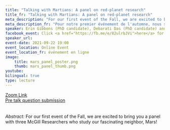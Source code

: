 ```yaml
---
title: "Talking with Martians: A panel on red-planet research"
title_fr: "Talking with Martians: A panel on red-planet research"
meta_description: "For our first event of the Fall, we are excited to bring you a panel with three McGill Researchers who study our fascinating neighbor, Mars!"
meta_description_fr: "Pour notre premier événement de l'automne, nous sommes heureux de vous présenter un panel avec trois chercheurs de McGill qui étudient notre voisine fascinante, Mars!"
speaker: Erin Gibbons (PhD candidate), Debarati Das (PhD candidate) and Richard Léveillé (Professor) at McGill University
facebook_event: Click <a href="https://fb.me/e/82ulrbJVi">here</a> for the facebook event!
speaker_url:
event-date: 2021-09-22 19:00
event_location: Online Event
event_location_fr: événement en ligne
image:
    title: mars_panel_poster.png
    thumb: mars_panel_thumb.png
youtube:
bilingual: true
type: lecture
---
```

<a href="https://mcgill.zoom.us/j/89890072720">Zoom Link</a>
<br>
<a href="https://forms.gle/WU1X4RWQb4pifzz99">Pre talk question submission</a>
<br>
<br><br>
*Abstract:*
For our first event of the Fall, we are excited to bring you a panel with three McGill Researchers who study our fascinating neighbor, Mars!

